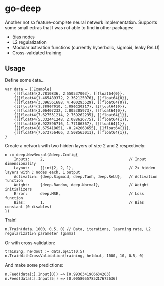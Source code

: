 # go-deep
Another not so feature-complete neural network implementation. Supports some small extras that I was not able to find in other packages:
- Bias nodes
- L2 regularization
- Modular activation functions (currently hyperbolic, sigmoid, leaky ReLU)
- Cross-validated training

## Usage
Define some data...
```
var data = []Example{
	{[]float64{2.7810836, 2.550537003}, []float64{0}},
	{[]float64{1.465489372, 2.362125076}, []float64{0}},
	{[]float64{3.396561688, 4.400293529}, []float64{0}},
	{[]float64{1.38807019, 1.850220317}, []float64{0}},
	{[]float64{3.06407232, 3.005305973}, []float64{0}},
	{[]float64{7.627531214, 2.759262235}, []float64{1}},
	{[]float64{5.332441248, 2.088626775}, []float64{1}},
	{[]float64{6.922596716, 1.77106367}, []float64{1}},
	{[]float64{8.675418651, -0.242068655}, []float64{1}},
	{[]float64{7.673756466, 3.508563011}, []float64{1}},
}
```

Create a network with two hidden layers of size 2 and 2 respectively:
```
n := deep.NewNeural(&deep.Config{
	Inputs:     2,                                      // Input dimensionality
	Layout:     []int{2, 2, 1},                         // 2x hidden layers with 2 nodes each, 1 output
	Activation: {deep.Sigmoid, deep.Tanh, deep.ReLU},   // Activation function
	Weight:     {deep.Random, deep.Normal},             // Weight initializers
	Error:      deep.MSE,                               // Loss function
	Bias:       1,                                      // Bias constant (0 disables)
})
```
Train!
```
n.Train(data, 1000, 0.5, 0) // Data, iterations, learning rate, L2 regularization parameter (gamma)
```
Or with cross-validation:
```
training, heldout := data.Split(0.5)
n.TrainWithCrossValidation(training, heldout, 1000, 10, 0.5, 0)
```
And make some predictions:
```
n.Feed(data[i].Input[0]) => [0.9936341906634203]
n.Feed(data[i].Input[5]) => [0.0058055785217672636]
```
